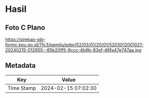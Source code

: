 # Hasil

## Foto C Plano

https://sirekap-obj-formc.kpu.go.id/7fc3/pemilu/pdpr/52/03/01/20/01/5203012001021-20240215-012855--85b20ff5-8ccc-4b6b-83ef-46fa47e747aa.jpg


## Metadata

| Key        | Value               |
| ---------- | ------------------- |
| Time Stamp | 2024-02-15 07:02:30 |



